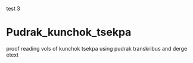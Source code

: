 test 3
# Pudrak_kunchok_tsekpa
proof reading vols of kunchok tsekpa using pudrak transkribus and derge etext
